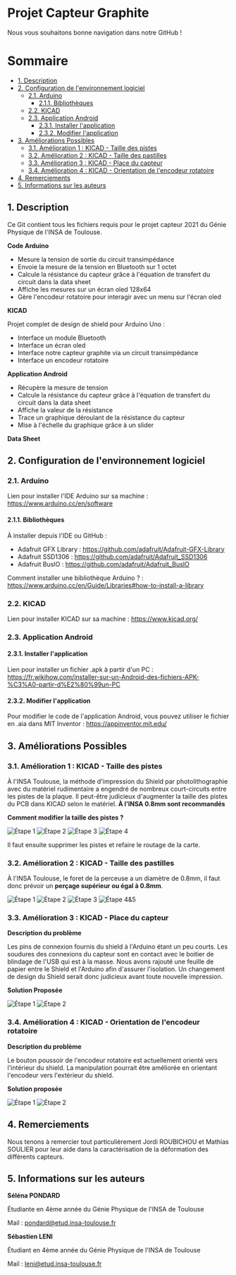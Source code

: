 # Projet Capteur Graphite

Nous vous souhaitons bonne navigation dans notre GitHub ! 

# Sommaire
<!-- TOC depthFrom:2 -->
  - [1. Description](#1-description)
  - [2. Configuration de l'environnement logiciel](#2-configuration-de-lenvironnement-logiciel)
    - [2.1. Arduino](#21-arduino)
      - [2.1.1. Bibliothèques](#211-bibliothèques)
    - [2.2. KICAD](#22-kicad)
    - [2.3. Application Android](#23-application-android)
      - [2.3.1. Installer l'application](#231-installer-lapplication)
      - [2.3.2. Modifier l'application](#232-modifier-lapplication)
  - [3. Améliorations Possibles](#3-améliorations-possibles)
    - [3.1. Amélioration 1 : KICAD - Taille des pistes](#31-amélioration-1--kicad---taille-des-pistes)
    - [3.2. Amélioration 2 : KICAD - Taille des pastilles](#32-amélioration-2--kicad---taille-des-pastilles)
    - [3.3. Amélioration 3 : KICAD - Place du capteur](#33-amélioration-3--kicad---place-du-capteur)
    - [3.4. Amélioration 4 : KICAD - Orientation de l'encodeur rotatoire](#34-amélioration-4--kicad---orientation-de-lencodeur-rotatoire)
  - [4. Remerciements](#4-remerciements)
  - [5. Informations sur les auteurs](#5-informations-sur-les-auteurs)
<!-- /TOC -->

## 1. Description 

Ce Git contient tous les fichiers requis pour le projet capteur 2021 du Génie Physique de l'INSA de Toulouse.

**Code Arduino**

- Mesure la tension de sortie du circuit transimpédance
- Envoie la mesure de la tension en Bluetooth sur 1 octet
- Calcule la résistance du capteur grâce à l'équation de transfert du circuit dans la data sheet
- Affiche les mesures sur un écran oled 128x64
- Gère l'encodeur rotatoire pour interagir avec un menu sur l'écran oled

**KICAD**

Projet complet de design de shield pour Arduino Uno :

- Interface un module Bluetooth
- Interface un écran oled
- Interface notre capteur graphite via un circuit transimpédance
- Interface un encodeur rotatoire

**Application Android**

- Récupère la mesure de tension
- Calcule la résistance du capteur grâce à l'équation de transfert du circuit dans la data sheet
- Affiche la valeur de la résistance 
- Trace un graphique déroulant de la résistance du capteur
- Mise à l'échelle du graphique grâce à un slider

**Data Sheet**


## 2. Configuration de l'environnement logiciel

### 2.1. Arduino

Lien pour installer l'IDE Arduino sur sa machine : https://www.arduino.cc/en/software

#### 2.1.1. Bibliothèques

À installer depuis l'IDE ou GitHub : 
- Adafruit GFX Library : https://github.com/adafruit/Adafruit-GFX-Library
- Adafruit SSD1306 : https://github.com/adafruit/Adafruit_SSD1306
- Adafruit BusIO : https://github.com/adafruit/Adafruit_BusIO

Comment installer une bibliothèque Arduino ? : https://www.arduino.cc/en/Guide/Libraries#how-to-install-a-library

### 2.2. KICAD

Lien pour installer KICAD sur sa machine : https://www.kicad.org/

### 2.3. Application Android

#### 2.3.1. Installer l'application

Lien pour installer un fichier .apk à partir d'un PC : https://fr.wikihow.com/installer-sur-un-Android-des-fichiers-APK-%C3%A0-partir-d%E2%80%99un-PC

#### 2.3.2. Modifier l'application

Pour modifier le code de l'application Android, vous pouvez utiliser le fichier en .aia dans MIT Inventor : https://appinventor.mit.edu/

## 3. Améliorations Possibles

### 3.1. Amélioration 1 : KICAD - Taille des pistes

À l'INSA Toulouse, la méthode d'impression du Shield par photolithographie avec du matériel rudimentaire a engendré de nombreux court-circuits entre les pistes de la plaque. Il peut-être judicieux d'augmenter la taille des pistes du PCB dans KICAD selon le matériel. **À l'INSA 0.8mm sont recommandés**

**Comment modifier la taille des pistes ?**

![Étape 1](Images/KICAD-Changement_Taille_Pistes_1.png)
![Étape 2](Images/KICAD-Changement_Taille_Pistes_2.png)
![Étape 3](Images/KICAD-Changement_Taille_Pistes_3.png)
![Étape 4](Images/KICAD-Changement_Taille_Pistes_4.png)

Il faut ensuite supprimer les pistes et refaire le routage de la carte.

### 3.2. Amélioration 2 : KICAD - Taille des pastilles

À l'INSA Toulouse, le foret de la perceuse a un diamètre de 0.8mm, il faut donc prévoir un **perçage supérieur ou égal à 0.8mm**.

![Étape 1](/Images/KICAD-Changement_Taille_Pastille_1.png)
![Étape 2](/Images/KICAD-Changement_Taille_Pastille_2.png)
![Étape 3](/Images/KICAD-Changement_Taille_Pastille_3.png)
![Étape 4&5](/Images/KICAD-Changement_Taille_Pastille_4&5.png)


### 3.3. Amélioration 3 : KICAD - Place du capteur

**Description du problème**

Les pins de connexion fournis du shield à l'Arduino étant un peu courts. Les soudures des connexions du capteur sont en contact avec le boitier de blindage de l'USB qui est à la masse. Nous avons rajouté une feuille de papier entre le Shield et l'Arduino afin d'assurer l'isolation. Un changement de design du Shield serait donc judicieux avant toute nouvelle impression.

**Solution Proposée**

![Étape 1](/Images/KICAD-Changement_Capteur_1.png)
![Étape 2](/Images/KICAD-Changement_Capteur_2.png)


### 3.4. Amélioration 4 : KICAD - Orientation de l'encodeur rotatoire

**Description du problème**

Le bouton poussoir de l'encodeur rotatoire est actuellement orienté vers l'intérieur du shield. La manipulation pourrait être améliorée en orientant l'encodeur vers l'extérieur du shield.

**Solution proposée**

![Étape 1](/Images/KICAD-Changement_ROT_1.png)
![Étape 2](/Images/KICAD-Changement_ROT_2.png)

## 4. Remerciements

Nous tenons à remercier tout particulièrement Jordi ROUBICHOU et Mathias SOULIER pour leur aide dans la caractérisation de la déformation des différents capteurs. 

## 5. Informations sur les auteurs

**Séléna PONDARD**

Étudiante en 4ème année du Génie Physique de l'INSA de Toulouse

Mail : pondard@etud.insa-toulouse.fr

**Sébastien LENI**

Étudiant en 4ème année du Génie Physique de l'INSA de Toulouse

Mail : leni@etud.insa-toulouse.fr
